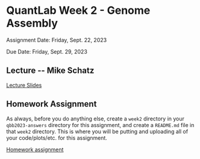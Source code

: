 # QuantLab Week 2 - Genome Assembly

Assignment Date: Friday, Sept. 22, 2023

Due Date: Friday, Sept. 29, 2023

## Lecture -- Mike Schatz

[Lecture Slides](https://www.dropbox.com/scl/fi/xpu9jwqlqdgbdv5b8kwv3/2023.09.21.QBLab.GenomeSequencing.pptx?rlkey=65wan8x0kywpm99b1ehgp0mi0&dl=0)

## Homework Assignment

As always, before you do anything else, create a `week2` directory in your `qbb2023-answers` directory for this assignment, and create a `README.md` file in that `week2` directory. This is where you will be putting and uploading all of your code/plots/etc. for this assignment.

[Homework assignment](https://bxlab.github.io/cmdb-quantbio/assignments/lab/genome_assembly/assignment)
